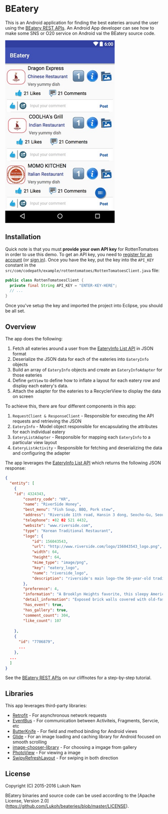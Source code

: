 # BEatery

This is an Android application for finding the best eateries around the user using the [BEatery REST APIs](https://github.com/Lukoh/beateries/blob/master/BEatery%20REST%20APIs.pdf). An Android App developer can see how to make some SNS or O20 service on Android vai the BEatery source code. 

<img src="https://github.com/Lukoh/beateries/blob/master/BEatery.jpg" alt="Screen Demo" width="350" />
&nbsp;

## Installation

Quick note is that you must **provide your own API key** for RottenTomatoes in order to use this demo. To get an API key, you need to [register for an account](http://developer.rottentomatoes.com/member/register) (or [sign in](https://secure.mashery.com/login/developer.rottentomatoes.com/)). Once you have the key, put the key into the `API_KEY` constant in the `src/com/codepath/example/rottentomatoes/RottenTomatoesClient.java` file: 

```java
public class RottenTomatoesClient {
  private final String API_KEY = "ENTER-KEY-HERE";
  // ...
}
```

Once you've setup the key and imported the project into Eclipse, you should be all set.

## Overview

The app does the following:

1. Fetch all eateries around a user from the [EateryInfo List API](https://github.com/Lukoh/beateries/blob/master/EateryList%20API.pdf) in JSON format
2. Deserialize the JSON data for each of the eateries into `EateryInfo` objects
3. Build an array of `EateryInfo` objects and create an `EateryInfoAdapter` for those eateries
4. Define `getView` to define how to inflate a layout for each eatery row and display each eatery's data.
5. Attach the adapter for the eateries to a RecyclerView to display the data on screen

To achieve this, there are four different components in this app:

1. `RequestClient & ResponseClient` - Responsible for executing the API requests and retrieving the JSON
2. `EateryInfo` - Model object responsible for encapsulating the attributes for each individual eatery
3. `EateryListAdapter` - Responsible for mapping each `EateryInfo` to a particular view layout
4. `EateryListActivity` - Responsible for fetching and deserializing the data and configuring the adapter

The app leverages the [EateryInfo List API](https://github.com/Lukoh/beateries/blob/master/BEatery%20REST%20APIs.pdf) which returns the following JSON response:

```json
{
  "entity": [
    {
	"id": 4324343,
    	"country_code": "KR",
    	"name": "RiverSide Honey",
    	"best_menu": "Fish Soup, BBQ, Pork stew",
    	"address": "Riverside 11th road, Hansin 3 dong, Seocho-Gu, Seoul",
    	"telephone": +82 02 521 4432,
    	"website": "www.riverside.com",
    	"type": "Korean Traditional Restaurant",
    	"logo": {
      		"id": 156043543,
      		"url": "http://www.riverside.com/logo/156043543_logo.png",
      		"width": 64,
      		"height": 64,
      		"mime_type": "image/png",
      		"key": "eatery_logo",
      		"name": "riverside_logo",
      		"description": "riverside's main logo-the 50-year-old tradition of making…"
    	},
    	"preference": 4,
   	    "information": "A Brooklyn Heights favorite, this sleepy American tavern is a…",
    	"detail_information": "Exposed brick walls covered with old-fashioned clocks…",
    	"has_event": true,
    	"has_gallery": true,
    	"comment_count": 304,
    	"like_count": 107

    },
    {
      "id": "7706879",
      ...
    },
  ...
  ]
}
```

See the [BEatery REST APIs](http://guides.thecodepath.com/android/Rotten-Tomatoes-Networking-Tutorial) on our cliffnotes for a step-by-step tutorial.

## Libraries

This app leverages third-party libraries:

 * [Retrofit](http://square.github.io/retrofit/) - For asynchronous network requests
 * [EventBus](http://greenrobot.org/eventbus/) - For communication between Activiteis, Fragments, Servcie, etc
 * [ButterKnife](http://jakewharton.github.io/butterknife/) - For field and method binding for Android views
 * [Glide](https://github.com/bumptech/glide) - For an image loading and caching library for Android focused on smooth scrolling
 * [image-chooser-library](https://github.com/coomar2841/image-chooser-library) - For choosing a imgage from gallery
 * [PhotoView](https://github.com/chrisbanes/PhotoView) - For viewing a image
 * [SwipyRefreshLayout](https://github.com/OrangeGangsters/SwipyRefreshLayout) - For swiping in both direction

## License

Copyright (C) 2015-2016 Lukoh Nam

BEatery binaries and source code can be used according to the [Apache License, Version 2.0] (https://github.com/Lukoh/beateries/blob/master/LICENSE).
